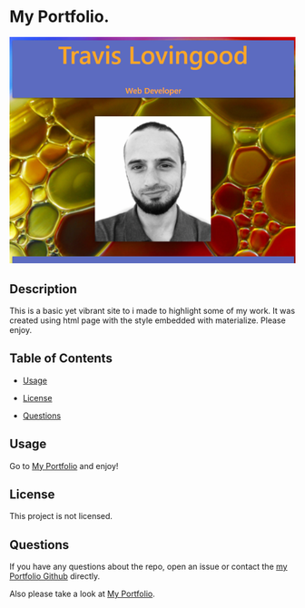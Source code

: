 
# My Portfolio.

![Protfolio](./pics/portfolio.PNG)

## Description

This is a basic yet vibrant site to i made to highlight some of my work. It was created using html page with the style embedded with materialize. Please enjoy.  

## Table of Contents 

* [Usage](#usage)

* [License](#license)

* [Questions](#questions)


## Usage

Go to [My Portfolio](https://travislovingood.github.io/Portfolio/) and enjoy!

## License

This project is not licensed.
  
## Questions

If you have any questions about the repo, open an issue or contact the [my Portfolio Github](https://travislovingood.github.io/Portfolio/) directly.

Also please take a look at [My Portfolio](https://travislovingood.github.io/Portfolio/).
